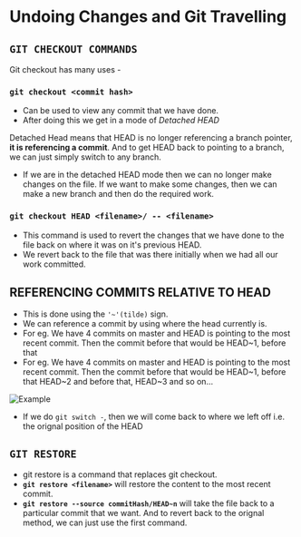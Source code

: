 # Undoing Changes and Git Travelling

## `GIT CHECKOUT COMMANDS`

Git checkout has many uses -

### `git checkout <commit hash>`

- Can be used to view any commit that we have done.
- After doing this we get in a mode of _Detached HEAD_

Detached Head means that HEAD is no longer referencing a branch pointer, **it is referencing a commit**. And to get HEAD back to pointing to a branch, we can just simply switch to any branch.

- If we are in the detached HEAD mode then we can no longer make changes on the file. If we want to make some changes, then we can make a new branch and then do the required work.

### `git checkout HEAD <filename>/ -- <filename>`

- This command is used to revert the changes that we have done to the file back on where it was on it's previous HEAD.
- We revert back to the file that was there initially when we had all our work committed.

## REFERENCING COMMITS RELATIVE TO HEAD

- This is done using the `'~'(tilde)` sign.
- We can reference a commit by using where the head currently is.
- For eg. We have 4 commits on master and HEAD is pointing to the most recent commit. Then the commit before that would be HEAD~1, before that
- For eg. We have 4 commits on master and HEAD is pointing to the most recent commit. Then the commit before that would be HEAD~1, before that HEAD~2 and before that, HEAD~3 and so on...

![Example](2022-01-05-12-33-41.png)

- If we do `git switch -`, then we will come back to where we left off i.e. the orignal position of the HEAD

## `GIT RESTORE`

- git restore is a command that replaces git checkout.
- **`git restore <filename>`** will restore the content to the most recent commit.
- **`git restore --source commitHash/HEAD~n`** will take the file back to a particular commit that we want. And to revert back to the orignal method, we can just use the first command.
